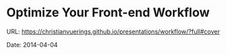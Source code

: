 # Optimize Your Front-end Workflow

URL: https://christianvuerings.github.io/presentations/workflow/?full#cover

Date: 2014-04-04
